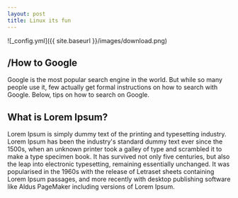 ```yaml
---
layout: post
title: Linux its fun
---
```


![_config.yml]({{ site.baseurl }}/images/download.png)
<html>
  <body>
    <h2>/How to Google</h2>
Google is the most popular search engine in the world. But while so many people use it, few actually get formal instructions on how to search with Google. Below, tips on how to search on Google.

<h2>What is Lorem Ipsum?</h2>
Lorem Ipsum is simply dummy text of the printing and typesetting industry. Lorem Ipsum has been the industry's standard dummy text ever since the 1500s, when an unknown printer took a galley of type and scrambled it to make a type specimen book. It has survived not only five centuries, but also the leap into electronic typesetting, remaining essentially unchanged. It was popularised in the 1960s with the release of Letraset sheets containing Lorem Ipsum passages, and more recently with desktop publishing software like Aldus PageMaker including versions of Lorem Ipsum.

</body>
</html>

